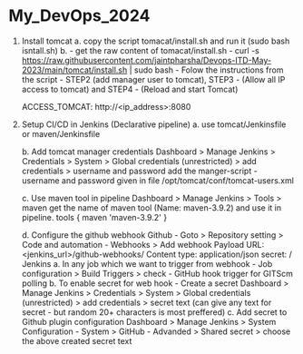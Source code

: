 # My_DevOps_2024
1. Install tomcat 
    a. copy the script tomacat/install.sh and run it (sudo bash isntall.sh)
    b. - get the raw content of tomacat/install.sh
       - curl -s https://raw.githubusercontent.com/jaintpharsha/Devops-ITD-May-2023/main/tomcat/install.sh | sudo bash 
       - Folow the instructions from the script 
            - STEP2 (add manager user to tomcat), STEP3 - (Allow all IP access to tomcat) and STEP4 - (Reload and start Tomcat)

    ACCESS_TOMCAT: http://<ip_address>:8080
    
2. Setup CI/CD in Jenkins (Declarative pipeline)
   a. use tomcat/Jenkinsfile or maven/Jenkinsfile
   
   b. Add tomcat manager credentials 
      Dashboard > Manage Jenkins > Credentials > System > Global credentials (unrestricted) > add credentials > username and password
          add the manger-script - username and password given in file /opt/tomcat/conf/tomcat-users.xml

   c. Use maven tool in pipeline 
       Dashboard > Manage Jenkins > Tools > maven 
        get the name of maven tool (Name: maven-3.9.2) and use it in pipeline.
          tools {
              maven 'maven-3.9.2'
          }

   d. Configure the github webhook 
        Github 
          - Goto > Repository setting > Code and automation - Webhooks > Add webhook
              Payload URL: <jenkins_url>/github-webhooks/
              Content type: application/json
              secret: <optional>/<Jenkins-secret-text>
        Jenkins 
            a. In any job which we want to trigger from webhook 
                - Job configuration > Build Triggers > check - GitHub hook trigger for GITScm polling
            b. To enable secret for web hook 
                - Create a secret 
                    Dashboard > Manage Jenkins > Credentials > System > Global credentials (unrestricted) > add credentials > secret text
                      (can give any text for secret - but random 20+ characters is most preffered)
            c. Add secret to Github plugin configuration 
                Dashboard > Manage Jenkins > System Configuration - System >  GitHub - Advanded > Shared secret > choose the above created secret text


        
